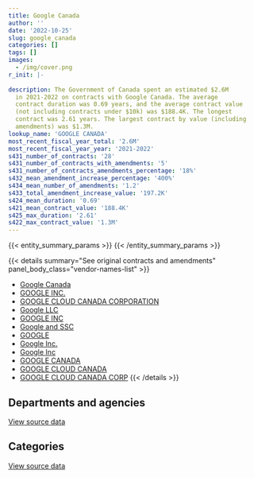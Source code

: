 ```yaml
---
title: Google Canada
author: ''
date: '2022-10-25'
slug: google_canada
categories: []
tags: []
images:
  - /img/cover.png
r_init: |-
  
description: The Government of Canada spent an estimated $2.6M
  in 2021-2022 on contracts with Google Canada. The average
  contract duration was 0.69 years, and the average contract value
  (not including contracts under $10k) was $188.4K. The longest
  contract was 2.61 years. The largest contract by value (including
  amendments) was $1.3M.
lookup_name: 'GOOGLE CANADA'
most_recent_fiscal_year_total: '2.6M'
most_recent_fiscal_year_year: '2021-2022'
s431_number_of_contracts: '28'
s431_number_of_contracts_with_amendments: '5'
s431_number_of_contracts_amendments_percentage: '18%'
s432_mean_amendment_increase_percentage: '400%'
s434_mean_number_of_amendments: '1.2'
s433_total_amendment_increase_value: '197.2K'
s424_mean_duration: '0.69'
s421_mean_contract_value: '188.4K'
s425_max_duration: '2.61'
s422_max_contract_value: '1.3M'
---
```


<script src="/rmarkdown-libs/htmlwidgets/htmlwidgets.js"></script>
<link href="/rmarkdown-libs/datatables-css/datatables-crosstalk.css" rel="stylesheet" />
<script src="/rmarkdown-libs/datatables-binding/datatables.js"></script>
<script src="/rmarkdown-libs/jquery/jquery-3.6.0.min.js"></script>
<link href="/rmarkdown-libs/dt-core-bootstrap/css/dataTables.bootstrap.min.css" rel="stylesheet" />
<link href="/rmarkdown-libs/dt-core-bootstrap/css/dataTables.bootstrap.extra.css" rel="stylesheet" />
<script src="/rmarkdown-libs/dt-core-bootstrap/js/jquery.dataTables.min.js"></script>
<script src="/rmarkdown-libs/dt-core-bootstrap/js/dataTables.bootstrap.min.js"></script>
<link href="/rmarkdown-libs/crosstalk/css/crosstalk.min.css" rel="stylesheet" />
<script src="/rmarkdown-libs/crosstalk/js/crosstalk.min.js"></script>
<script src="/rmarkdown-libs/htmlwidgets/htmlwidgets.js"></script>
<link href="/rmarkdown-libs/datatables-css/datatables-crosstalk.css" rel="stylesheet" />
<script src="/rmarkdown-libs/datatables-binding/datatables.js"></script>
<script src="/rmarkdown-libs/jquery/jquery-3.6.0.min.js"></script>
<link href="/rmarkdown-libs/dt-core-bootstrap/css/dataTables.bootstrap.min.css" rel="stylesheet" />
<link href="/rmarkdown-libs/dt-core-bootstrap/css/dataTables.bootstrap.extra.css" rel="stylesheet" />
<script src="/rmarkdown-libs/dt-core-bootstrap/js/jquery.dataTables.min.js"></script>
<script src="/rmarkdown-libs/dt-core-bootstrap/js/dataTables.bootstrap.min.js"></script>
<link href="/rmarkdown-libs/crosstalk/css/crosstalk.min.css" rel="stylesheet" />
<script src="/rmarkdown-libs/crosstalk/js/crosstalk.min.js"></script>

{{< entity_summary_params >}}
{{< /entity_summary_params >}}

{{< details summary="See original contracts and amendments" panel_body_class="vendor-names-list" >}}
- [Google Canada](https://search.open.canada.ca/en/ct/?sort=contract_value_f%20desc&page=1&search_text=%22Google%20Canada%22)
- [GOOGLE INC.](https://search.open.canada.ca/en/ct/?sort=contract_value_f%20desc&page=1&search_text=%22GOOGLE%20INC.%22)
- [GOOGLE CLOUD CANADA CORPORATION](https://search.open.canada.ca/en/ct/?sort=contract_value_f%20desc&page=1&search_text=%22GOOGLE%20CLOUD%20CANADA%20CORPORATION%22)
- [Google LLC](https://search.open.canada.ca/en/ct/?sort=contract_value_f%20desc&page=1&search_text=%22Google%20LLC%22)
- [GOOGLE INC](https://search.open.canada.ca/en/ct/?sort=contract_value_f%20desc&page=1&search_text=%22GOOGLE%20INC%22)
- [Google and SSC](https://search.open.canada.ca/en/ct/?sort=contract_value_f%20desc&page=1&search_text=%22Google%20and%20SSC%22)
- [GOOGLE](https://search.open.canada.ca/en/ct/?sort=contract_value_f%20desc&page=1&search_text=%22GOOGLE%22)
- [Google Inc.](https://search.open.canada.ca/en/ct/?sort=contract_value_f%20desc&page=1&search_text=%22Google%20Inc.%22)
- [Google Inc](https://search.open.canada.ca/en/ct/?sort=contract_value_f%20desc&page=1&search_text=%22Google%20Inc%22)
- [GOOGLE CANADA](https://search.open.canada.ca/en/ct/?sort=contract_value_f%20desc&page=1&search_text=%22GOOGLE%20CANADA%22)
- [GOOGLE CLOUD CANADA](https://search.open.canada.ca/en/ct/?sort=contract_value_f%20desc&page=1&search_text=%22GOOGLE%20CLOUD%20CANADA%22)
- [GOOGLE CLOUD CANADA CORP](https://search.open.canada.ca/en/ct/?sort=contract_value_f%20desc&page=1&search_text=%22GOOGLE%20CLOUD%20CANADA%20CORP%22)
{{< /details >}}

## Departments and agencies

<div id="htmlwidget-1" style="width:100%;height:auto;" class="datatables html-widget"></div>
<script type="application/json" data-for="htmlwidget-1">{"x":{"style":"bootstrap","filter":"none","vertical":false,"data":[["<a href=\"/departments/csc-scc/\">Correctional Service of Canada<\/a>","<a href=\"/departments/dnd-mdn/\">National Defence<\/a>","<a href=\"/departments/ec/\">Environment and Climate Change Canada<\/a>","<a href=\"/departments/fcac-acfc/\">Financial Consumer Agency of Canada<\/a>","<a href=\"/departments/ic/\">Innovation, Science and Economic Development Canada<\/a>","<a href=\"/departments/iic-iac/\">Invest in Canada<\/a>","<a href=\"/departments/nrcan-rncan/\">Natural Resources Canada<\/a>","<a href=\"/departments/phac-aspc/\">Public Health Agency of Canada<\/a>","<a href=\"/departments/ps-sp/\">Public Safety Canada<\/a>","<a href=\"/departments/ssc-spc/\">Shared Services Canada<\/a>"],[null,15894.03,null,null,null,null,null,null,null,null],[10170,15680.17,null,33325.25,null,null,null,null,null,null],[null,22888.15,0,null,48324.05,null,null,790463.89,237300,26936.3],[null,515254.74,0,null,24252.36,177460,1181724,null,322050,401287.03]],"container":"<table class=\"table table-striped table-hover row-border order-column display\">\n  <thead>\n    <tr>\n      <th>Department<\/th>\n      <th>2018-2019<\/th>\n      <th>2019-2020<\/th>\n      <th>2020-2021<\/th>\n      <th>2021-2022<\/th>\n    <\/tr>\n  <\/thead>\n<\/table>","options":{"order":[[4,"desc"]],"pageLength":10,"autoWidth":true,"columnDefs":[{"targets":1,"render":"function(data, type, row, meta) {\n    return type !== 'display' ? data : DTWidget.formatCurrency(data, \"$\", 2, 3, \",\", \".\", true, null);\n  }"},{"targets":2,"render":"function(data, type, row, meta) {\n    return type !== 'display' ? data : DTWidget.formatCurrency(data, \"$\", 2, 3, \",\", \".\", true, null);\n  }"},{"targets":3,"render":"function(data, type, row, meta) {\n    return type !== 'display' ? data : DTWidget.formatCurrency(data, \"$\", 2, 3, \",\", \".\", true, null);\n  }"},{"targets":4,"render":"function(data, type, row, meta) {\n    return type !== 'display' ? data : DTWidget.formatCurrency(data, \"$\", 2, 3, \",\", \".\", true, null);\n  }"},{"width":"16%","targets":[1,2,3,4]},{"className":"dt-right","targets":[1,2,3,4]}],"orderClasses":false}},"evals":["options.columnDefs.0.render","options.columnDefs.1.render","options.columnDefs.2.render","options.columnDefs.3.render"],"jsHooks":[]}</script>
<p class="text-right">
<a href="https://github.com/GoC-Spending/contracts-data/tree/main/data/out/vendors/google_canada/summary_by_fiscal_year_by_department.csv" class="source-data-link btn btn-link">View source data</a>
</p>

## Categories

<div id="htmlwidget-2" style="width:100%;height:auto;" class="datatables html-widget"></div>
<script type="application/json" data-for="htmlwidget-2">{"x":{"style":"bootstrap","filter":"none","vertical":false,"data":[["<a href=\"/categories/defence/\">Defence<\/a>","<a href=\"/categories/professional_services/\">Professional services<\/a>","<a href=\"/categories/information_technology/\">Information technology<\/a>"],[15894.03,null,null],[15680.17,43495.25,null],[22888.15,null,1103024.24],[515254.74,null,2106773.39]],"container":"<table class=\"table table-striped table-hover row-border order-column display\">\n  <thead>\n    <tr>\n      <th>Category<\/th>\n      <th>2018-2019<\/th>\n      <th>2019-2020<\/th>\n      <th>2020-2021<\/th>\n      <th>2021-2022<\/th>\n    <\/tr>\n  <\/thead>\n<\/table>","options":{"order":[[4,"desc"]],"dom":"t","pageLength":30,"autoWidth":true,"columnDefs":[{"targets":1,"render":"function(data, type, row, meta) {\n    return type !== 'display' ? data : DTWidget.formatCurrency(data, \"$\", 2, 3, \",\", \".\", true, null);\n  }"},{"targets":2,"render":"function(data, type, row, meta) {\n    return type !== 'display' ? data : DTWidget.formatCurrency(data, \"$\", 2, 3, \",\", \".\", true, null);\n  }"},{"targets":3,"render":"function(data, type, row, meta) {\n    return type !== 'display' ? data : DTWidget.formatCurrency(data, \"$\", 2, 3, \",\", \".\", true, null);\n  }"},{"targets":4,"render":"function(data, type, row, meta) {\n    return type !== 'display' ? data : DTWidget.formatCurrency(data, \"$\", 2, 3, \",\", \".\", true, null);\n  }"},{"width":"16%","targets":[1,2,3,4]},{"className":"dt-right","targets":[1,2,3,4]}],"orderClasses":false,"lengthMenu":[10,25,30,50,100]}},"evals":["options.columnDefs.0.render","options.columnDefs.1.render","options.columnDefs.2.render","options.columnDefs.3.render"],"jsHooks":[]}</script>
<p class="text-right">
<a href="https://github.com/GoC-Spending/contracts-data/tree/main/data/out/vendors/google_canada/summary_by_fiscal_year_by_category.csv" class="source-data-link btn btn-link">View source data</a>
</p>
